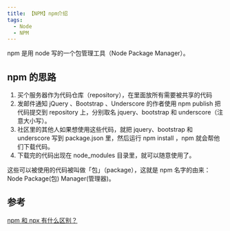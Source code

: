 ```yaml
---
title: 【NPM】npm介绍
tags:
  - Node
  - NPM
---
```


npm 是用 node 写的一个包管理工具（Node Package Manager）。

## npm 的思路

1. 买个服务器作为代码仓库（repository），在里面放所有需要被共享的代码
2. 发邮件通知 jQuery 、Bootstrap 、Underscore 的作者使用 npm publish 把代码提交到 repository 上，分别取名 jquery、bootstrap 和 underscore（注意大小写）。
3. 社区里的其他人如果想使用这些代码，就把 jquery、bootstrap 和 underscore 写到 package.json 里，然后运行 npm install ，npm 就会帮他们下载代码。
4. 下载完的代码出现在 node_modules 目录里，就可以随意使用了。

这些可以被使用的代码被叫做「包」（package），这就是 npm 名字的由来：Node Package(包) Manager(管理器)。

## 参考

[npm 和 npx 有什么区别？](https://www.zhihu.com/question/327989736/answer/787995048)
